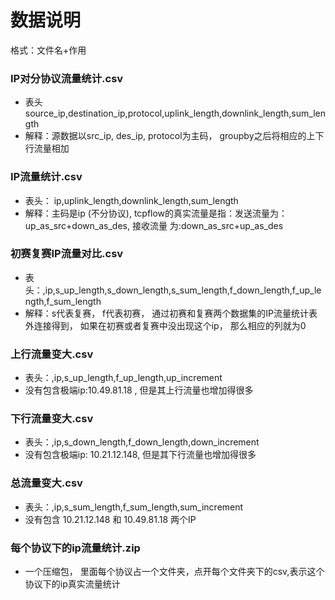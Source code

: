 # 数据说明

格式：文件名+作用
### IP对分协议流量统计.csv
- 表头 source_ip,destination_ip,protocol,uplink_length,downlink_length,sum_length
- 解释：源数据以src_ip, des_ip, protocol为主码， groupby之后将相应的上下行流量相加

### IP流量统计.csv
- 表头： ip,uplink_length,downlink_length,sum_length
- 解释：主码是ip (不分协议), tcpflow的真实流量是指：发送流量为： up_as_src+down_as_des, 接收流量    为:down_as_src+up_as_des

### 初赛复赛IP流量对比.csv
- 表头：,ip,s_up_length,s_down_length,s_sum_length,f_down_length,f_up_length,f_sum_length
- 解释：s代表复赛， f代表初赛， 通过初赛和复赛两个数据集的IP流量统计表外连接得到， 如果在初赛或者复赛中没出现这个ip， 那么相应的列就为0

### 上行流量变大.csv
- 表头：,ip,s_up_length,f_up_length,up_increment
- 没有包含极端ip:10.49.81.18 , 但是其上行流量也增加得很多

### 下行流量变大.csv
- 表头：,ip,s_down_length,f_down_length,down_increment
- 没有包含极端ip: 10.21.12.148, 但是其下行流量也增加得很多

### 总流量变大.csv
- 表头：,ip,s_sum_length,f_sum_length,sum_increment
- 没有包含 10.21.12.148 和 10.49.81.18 两个IP

### 每个协议下的ip流量统计.zip
- 一个压缩包， 里面每个协议占一个文件夹，点开每个文件夹下的csv,表示这个协议下的ip真实流量统计

